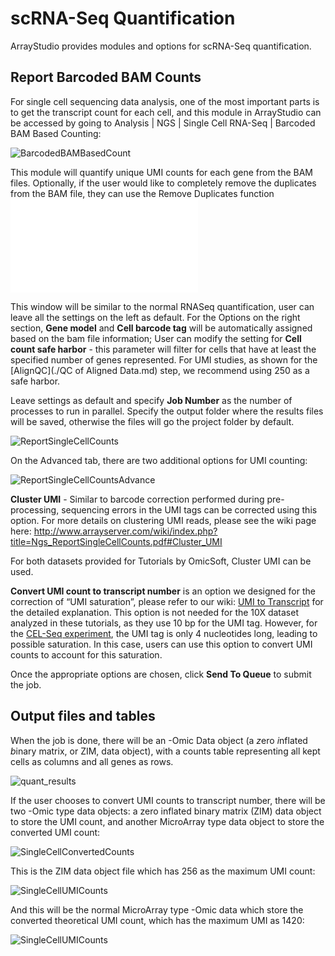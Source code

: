# scRNA-Seq Quantification

ArrayStudio provides modules and options for scRNA-Seq quantification.

## Report Barcoded BAM Counts

For single cell sequencing data analysis, one of the most important parts is to get the transcript count for each cell, and this module in ArrayStudio can be accessed by going to Analysis | NGS | Single Cell RNA-Seq | Barcoded BAM Based Counting:

![BarcodedBAMBasedCount](images/Barcoded_BAM_Counting.png)

This module will quantify unique UMI counts for each gene from the BAM files. Optionally, if the user would like to completely remove the duplicates from the BAM file, they can use the Remove Duplicates function ![here](./AdditionalOptions.md)

This window will be similar to the normal RNASeq quantification, user can leave all the settings on the left as default. For the Options on the right section, **Gene model** and **Cell barcode tag** will be automatically assigned based on the bam file information; User can modify the setting for **Cell count safe harbor** - this parameter will filter for cells that have at least the specified number of genes represented. For UMI studies, as shown for the [AlignQC](./QC of Aligned Data.md) step, we recommend using 250 as a safe harbor.  

Leave settings as default and specify **Job Number** as the number of processes to run in parallel. Specify the output folder where the results files will be saved, otherwise the files will go the project folder by default.

![ReportSingleCellCounts](images/quantification.png)

On the Advanced tab, there are two additional options for UMI counting:

![ReportSingleCellCountsAdvance](images/Report_SingleCell_Count_Advance.png)

**Cluster UMI** - Similar to barcode correction performed during pre-processing, sequencing errors in the UMI tags can be corrected using this option. For more details on clustering UMI reads, please see the wiki page here: http://www.arrayserver.com/wiki/index.php?title=Ngs_ReportSingleCellCounts.pdf#Cluster_UMI

For both datasets provided for Tutorials by OmicSoft, Cluster UMI can be used.

**Convert UMI count to transcript number** is an option we designed for the correction of “UMI saturation”, please refer to our wiki: [UMI to Transcript](http://www.arrayserver.com/wiki/index.php?title=Ngs_ReportSingleCellCounts.pdf#Convert_UMI_count_to_transcript_number) for the detailed explanation. This option is not needed for the 10X dataset analyzed in these tutorials, as they use 10 bp for the UMI tag. However, for the [CEL-Seq experiment](./Pre-processing/non10XData.md), the UMI tag is only 4 nucleotides long, leading to possible saturation. In this case, users can use this option to convert UMI counts to account for this saturation.

Once the appropriate options are chosen, click **Send To Queue** to submit the job.

## Output files and tables

When the job is done, there will be an -Omic Data object (a *z*ero *i*nflated *b*inary matrix, or ZIM, data object), with a counts table representing all kept cells as columns and all genes as rows.

![quant_results](images/quant_results.png)

 If the user chooses to convert UMI counts to transcript number, there will be two -Omic type data objects: a zero inflated binary matrix (ZIM) data object to store the UMI count, and another MicroArray type data object to store the converted UMI count:

![SingleCellConvertedCounts](images/SingleCell_Converted_Counts.png)

This is the ZIM data object file which has 256 as the maximum UMI count:

![SingleCellUMICounts](images/SingleCell_UMI_Counts_table.png)

And this will be the normal MicroArray type -Omic data which store the converted theoretical UMI count, which has the maximum UMI as 1420:

![SingleCellUMICounts](images/SingleCell_UMI_Counts_1420.png)
